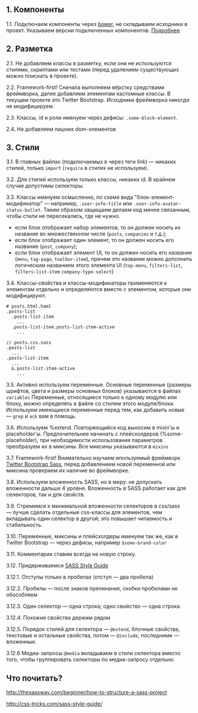 ## 1. Компоненты
1.1. Подключаем компоненты через [bower](http://bower.io/), не складываем исходники в проект. Указываем версии подключенных компонентов. [Подробнее](https://github.com/BrandyMint/frontend-styleguide/blob/master/components.md)

## 2. Разметка
2.1. Не добавляем классы в разметку, если они не используются стилями, 
   скриптами или тестами (перед удалением существующих можно поискать в проекте). 

2.2. Framework-first! Сначала выполняем вёрстку средствами фреймворка, 
   далее добавляем элементам кастомные классы. В текущем проекте это Twitter Bootstrap.
   Исходники фреймворка *никогда* не модифицируем.

2.3. Классы, id и роли именуем через дефисы: `.some-block-element`.

2.4. Не добавляем лишних dom-элементов

## 3. Стили

3.1. В главных файлах (подключаемых в через теги link) — никаких стилей, только `import` (`require` в стилях не используем).

3.2. Для стилей используем только классы, никаких id.
   В крайнем случае допустимы селекторы.

3.3. Классы именуем осмысленно, по схеме вида "блок-элемент-модификатор" — например, 
  `.user-info-title` или `.user-info-avatar-status-bullet`.
  Таким образом защищаем делаем код менее связанным, 
  чтобы стили не пересекались, где не нужно.

   * если блок отображает набор элементов, то он должен носить их
     название во множественном числе (`posts`, `companies` и т.д.);
   * если блок отображает один элемент, то он должен носить его название
     (`post`, `company`);
   * если блок отображает элемент UI, то он должен носить его название
     (`menu`, `tag-page`, `toolbar-item`), причем это название можно дополнить
     логическим названием этого элемента UI (`top-menu`, `filters-list`, `filters-list-item`
     `company-type-select`)
   
3.4. Классы-свойства и классы-модификаторы применяются к элементам
   отдельно и определяются вместе с элементом, которые они
   модифицируют.

   ```
   # posts.html.haml
   .posts-list
     .posts-list-item
       ...
     .posts-list-item.posts-list-item-active
       ...
   
   // posts.css.sass
   .posts-list
     ...
   .posts-list-item
     ...
     &.posts-list-item-active
       ...
   ```
   
3.5. Активно используем переменные.
   Основные переменные (размеры шрифтов, цвета и размеры основных блоков)
   указываются в файлах `variables`
   Переменные, относящиеся только к одному модулю или блоку, можно определять в файле со стилем этого модуля/блока.
   Используем имеющиеся переменные перед тем, как добавить новые — `grep` и `ack` вам в помощь.

3.6. Используем %extend.
   Повторяющийся код выносим в mixin'ы и placeholder'ы.
   Предпочительнее начинать с плейсхолдеров (%some-placeholder), при необходимости использования параметров преобразуем их в миксины.
   Все миксины указываются в `mixins`

3.7. Framework-first! Внимательно изучаем ипользуемый фреймворк [Twitter Bootstrap Sass](https://github.com/twbs/bootstrap-sass),
   перед добавлением новой переменной или миксина проверяем их наличие во фреймворке.

3.8. Используем вложенность SASS, но в меру: не допускать вложенности дальше 4 уровня.
   Вложенность в SASS работает как для селекторов, так и для свойств.
   
3.9. Стремимся к минимальной вложенности селекторов в css/sass — лучше сделать отдельные css-классы для элементов, 
   чем вкладывать один селектор в другой; это повышает читаемость и стабильность.

3.10. Переменные, миксины и плейсхолдеры именуем так же, как в Twitter Bootstrap — через дефисы, например `$some-brand-color`

3.11. Комментарии ставим всегда на новую строку.

3.12. Придерживаемся [SASS Style Guide](http://css-tricks.com/sass-style-guide/)

3.12.1. Отступы только в пробелах (отступ — два пробела)

3.12.2. Пробелы — после знаков препинания, скобки пробелами не обособляем

3.12.3. Один селектор — одна строка; одно свойство — одна строка

3.12.4. Похожие свойства держим рядом

3.12.5. Порядок стилей для селектора — `@extend`, блочные свойства, текстовые и остальные свойства, потом — `@include`, последними — вложенные.

3.12.6 Медиа-запросы `@media` вкладываем в стили селектора вместо того, чтобы группировать селекторы по медиа-запросу отдельно.



## Что почитать?

http://thesassway.com/beginner/how-to-structure-a-sass-project

http://css-tricks.com/sass-style-guide/
